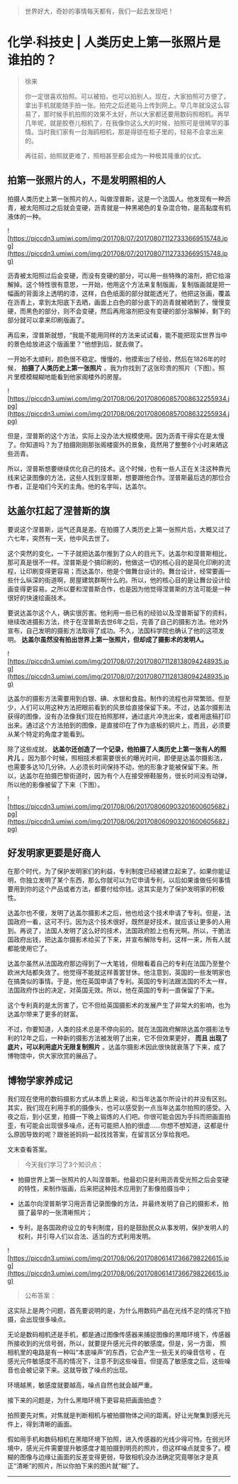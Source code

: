 > 世界好大，奇妙的事情每天都有，我们一起去发现吧！

# 化学·科技史 | 人类历史上第一张照片是谁拍的？

> 徐来
> 
> 你一定很喜欢拍照。可以被拍，也可以拍别人。现在，大家拍照可方便了，拿出手机就能随手拍一张。拍完之后还能马上传到网上。早几年就没这么容易了，那时候手机拍照的效果不太好，所以大家都还要用数码照相机。再早几年呢，就是胶卷儿相机了，在我像你这么大的时候，拍照可是很稀罕的事情。当时我们家有一台海鸥相机，那是得锁在柜子里的，轻易不会拿出来的。
> 
> 再往前，拍照就更难了，照相甚至都会成为一种极其隆重的仪式。

## 拍第一张照片的人，不是发明照相的人

拍摄人类历史上第一张照片的人，叫做涅普斯，这是一个法国人。他发现有一种沥青，被太阳照过之后就会变硬，沥青就是一种黑褐色的复杂混合物，是高黏度有机液体的一种。

![https://piccdn3.umiwi.com/img/201708/07/201708071127333669515748.jpg](https://piccdn3.umiwi.com/img/201708/07/201708071127333669515748.jpg)

沥青被太阳照过后会变硬，而没有变硬的部分，可以用一些特殊的溶剂，把它给溶解掉。这个特性很有意思，一开始，他用这个方法来复制版画，复制版画就是把一幅画的背面涂上透明的漆，这样，白色纸面的部分就能透光了。他把这张画，覆盖在沥青上，拿到太阳底下去晒，画面上白色的部分底下的沥青就被晒到了，慢慢变硬，而黑色的部分，则不会变硬，然后再用溶剂把没有变硬的部分溶解掉，剩下的部分就可以拿来印刷版画了。

再后来，涅普斯就想，“我能不能用同样的方法来试试看，能不能把现实世界当中的景色给放进这个版画里？”他想到后，就去做了。

一开始不太顺利，颜色很不稳定。慢慢的，他摸索出了经验，然后在1826年的时候， **拍摄了人类历史上第一张照片** 。我为你找到了这张珍贵的照片（下图）。照片里模模糊糊地能看到他家阁楼外的房屋。

![https://piccdn3.umiwi.com/img/201708/06/201708060857008632255934.jpg](https://piccdn3.umiwi.com/img/201708/06/201708060857008632255934.jpg)

但是，涅普斯的这个方法，实际上没办法大规模使用。因为沥青干得实在是太慢了。你知道吗？为了拍摄刚刚那张阁楼窗外的景象，竟然用了整整8个小时来晒这些沥青。

所以，涅普斯想要继续优化自己的技术。这个时候，也有一些人正在关注这种靠光线来记录图像的方法，这些人找到涅普斯，想要跟他合作。涅普斯最后选的那位合作者，正是咱们今天的主角。他的名字叫，达盖尔。

## 达盖尔扛起了涅普斯的旗

要说这个涅普斯，运气还真是差。在拍摄了人类历史上第一张照片后，大概又过了六七年，突然有一天，他中风去世了。

这个突然的变化，一下子就把达盖尔推到了众人的目光下。达盖尔和涅普斯相比，那可真是很不一样。涅普斯是个搞印刷的，他做这一切的核心目的是简化印刷的流程，让印刷变得更容易；而达盖尔，他是个做舞台设计的。舞台设计，经常要画一些什么纵深的街道啊，房屋建筑群啊什么的。所以，他的核心目的是让舞台设计绘画变得更容易。之所以要和涅普斯合作，也是因为他觉得涅普斯的方法可能是一种很好的快速绘画技术。

要说达盖尔这个人，确实很厉害。他利用一些已有的经验以及涅普斯留下的资料，继续改进摄影方法，终于在涅普斯去世6年之后，完善了自己的摄影方法。他对外宣布，自己发明的摄影方法取得了成功。不久，法国科学院也确认了他的这项发明。 **达盖尔虽然没有拍出世界上第一张照片，但却成了摄影术的发明人。**

![https://piccdn3.umiwi.com/img/201708/07/201708071128138094248935.jpg](https://piccdn3.umiwi.com/img/201708/07/201708071128138094248935.jpg)

达盖尔的摄影方法需要用到白银、碘、水银和食盐。制作的流程也非常繁琐。但至少，人们可以用这种方法把眼前看到的风景给直接保留下来。不过，达盖尔摄影法获得的图像，没有办法像我们现在拍照那样，通过底片冲洗出来，或者用底稿打印出来。通过这个方法拍到的图像，是直接印在了作为底板的铜片上，而且，必须要从某个特定的角度才能看到。

除了这些成就， **达盖尔还创造了一个记录，他拍摄了人类历史上第一张有人的照片儿** 。因为那个时候，照相技术都需要很长的曝光时间，即便是达盖尔摄影法，也需要多达10几分钟。人必须长时间保持不动，他的形象才能被保留下来。所以，达盖尔在拍摄巴黎街道时，因为有个人在接受擦鞋服务，很长时间没有动弹，所以他的影像被留了下来（下图）。

![https://piccdn3.umiwi.com/img/201708/06/201708060903201600605682.jpg](https://piccdn3.umiwi.com/img/201708/06/201708060903201600605682.jpg)

## 好发明家更要是好商人

在那个时代，为了保护发明家们的利益，专利制度已经被建立起来了。如果你能证明，你独立发明了某个东西，那么你就可以为它申请专利，以后如果谁做任何事情要用到你的这个产品或者方法，都要付给你钱。这其实是为了保护发明家的积极性。

达盖尔也不傻，发明了达盖尔摄影术之后，他也给这个技术申请了专利。但是，法国政府一看，这可不行。因为这个技术很好，既然是好技术，就应该让更多的人用到。再说了，法国人发明了这么好的技术，法国政府脸上也有光啊。所以，干脆法国政府出钱，把达盖尔摄影术给买了下来，并宣布解除专利，这样一来，所有人就都能使用它了。

达盖尔虽然从法国政府那边得到了一大笔钱，但眼看着自己的专利在法国乃至整个欧洲大陆都失效了。他觉得不能就这样善罢甘休。他注意到，英国的一些发明家也在搞类似的事情。于是，他在英国申请了专利。英国的专利法跟法国的不太一样，法国政府作出的决定，对英国无效。所以，他在英国的专利一直保留了下来。

这个专利真的是太厉害了，它不但给英国摄影术的发展产生了非常大的影响，也为达盖尔带来了更多的财富。

不过，你要知道，人类的技术总是不停向前的。就在法国政府解除达盖尔摄影法专利的12年之后，一种新的摄影方法被发明了出来，它不但效果更好， **而且 出现了底片，可以利用底片无限复制照片** 。达盖尔摄影术因此很快就衰落了下来，成了博物馆中，供大家欣赏的展品了。

## 博物学家养成记

我们现在使用的数码摄影方式从本质上来说，和当年达盖尔所设计的并没有区别。其实，我们现在利用手机的摄像头，也可以感受到一点当年达盖尔拍照的感受。入夜之后，到小区里，拍摄一下晚上锻炼的人们吧。你很可能会因为手抖而把画面拍歪，有可能会出现很多噪点，还有可能把人拍的很虚……你想不想知道，这都是什么原因导致的呢？跟爸爸妈妈一起找找答案，在留言区分享给我吧。

文末查看答案。

> 今天我们学习了3个知识点：

* 拍摄世界上第一张照片的人叫涅普斯。他最初只是利用沥青受光照之后会变硬的特性，来制作版画，后来把这种技术应用到了影像拍摄当中；

* 达盖尔向涅普斯学习用沥青记录图像的方法，并最终发明了自己的摄影术，拍摄了最早的一张清晰照片；

* 专利，是各国政府设立的专利制度，目的是鼓励民众从事发明，保护发明人的权利，并引导人们以合法、适当的方式利用发明。

![https://piccdn3.umiwi.com/img/201708/06/201708061417366798226615.jpg](https://piccdn3.umiwi.com/img/201708/06/201708061417366798226615.jpg)

> 公布答案：

这实际上是两个问题，首先要说明的是，为什么用数码产品在光线不足的情况下拍摄，会出现很多噪点。

无论是数码相机还是手机，都是通过图像传感器来捕捉图像的黑暗环境下，传感器所接收到的光信号弱，所以，就要提升感光元件的敏感度。但是，另一方面， 照相机里的电路是有一种叫“本底噪声”的东西，它会产生一些无关的噪音信号 。在感光元件敏感度不高的情况下，注意不到这些噪音。但提高了敏感度之后，这些噪音也会被记录下来。这就导致了噪点的出现。

环境越黑，敏感度就要越高，噪点自然也就会越严重。

接下来的问题是，为什么黑暗环境下更容易把画面拍虚？

拍照要先对焦，对焦就是判断相机与被拍摄物体之间的距离。好让光聚集到感光元件上，得到清晰的画面。

假如用手机和数码相机在黑暗环境下拍照，进入传感器的光线少得可怜。在弱光环境中，感光元件需要提升敏感度才能拍摄到明亮的照片，但这样噪点就变多了。模糊的图像与边缘让画面的反差变得更弱，导致相机没办法确定究竟哪张才是真正“清晰”的照片，所以你拍下来的图片就“糊”了。

---
